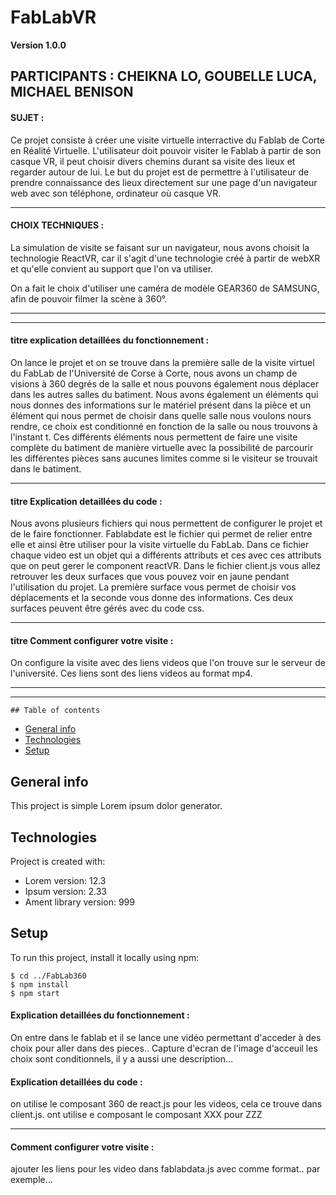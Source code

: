 # FabLabVR

**Version 1.0.0**

##  PARTICIPANTS : CHEIKNA LO, GOUBELLE LUCA, MICHAEL BENISON
#### SUJET : 
  Ce projet consiste à créer une visite virtuelle interractive du Fablab de Corte en Réalité Virtuelle.
  L'utilisateur doit pouvoir visiter le Fablab à partir de son casque VR, il peut choisir divers chemins
  durant sa visite des lieux et regarder autour de lui. Le but du projet est de permettre à l'utilisateur
  de prendre connaissance des lieux directement sur une page d'un navigateur web avec son téléphone, 
  ordinateur où casque VR.
  
---  
  
#### CHOIX TECHNIQUES :
  La simulation de visite se faisant sur un navigateur, nous avons choisit la technologie ReactVR, car
  il s'agit d'une technologie créé à partir de webXR et qu'elle convient au support que l'on va utiliser.
  
  On a fait le choix d'utiliser une caméra de modèle GEAR360 de SAMSUNG, afin de pouvoir filmer la 
  scène à 360°.
  
  
  ---  
  ---  
  
  #### titre explication detaillées du fonctionnement :

On lance le projet et on se trouve dans la première salle de la visite virtuel du 
FabLab de l'Université de Corse à Corte, nous avons un champ de visions à 360
degrés de la salle et nous pouvons également nous déplacer dans les autres salles
du batiment. Nous avons également un éléments qui nous donnes des informations sur 
le matériel présent dans la pièce et un élément qui nous permet de choisir dans quelle
salle nous voulons nours rendre, ce choix est conditionné en fonction de la salle ou nous
trouvons à l'instant t.
Ces différents éléments nous permettent de faire une visite complète du batiment de
manière virtuelle avec la possibilité de parcourir les différentes pièces sans aucunes 
limites comme si le visiteur se trouvait dans le batiment.


--------

#### titre Explication detaillées du code : 

Nous avons plusieurs fichiers qui nous permettent de configurer le projet et de le faire 
fonctionner.
Fablabdate est le fichier qui permet de relier entre elle et ainsi être utiliser pour 
la visite virtuelle du FabLab.
Dans ce fichier chaque video est un objet qui a différents attributs et ces avec ces attributs
que on peut gerer le component reactVR.
Dans le fichier client.js vous allez retrouver les deux surfaces que vous pouvez voir en jaune
pendant l'utilisation du projet.
La première surface vous permet de choisir vos déplacements et la seconde vous donne des informations.
Ces deux surfaces peuvent être gérés avec du code css.



---------

#### titre Comment configurer votre visite : 

On configure la visite avec des liens videos que l'on trouve sur le serveur de l'université.
Ces liens sont des liens videos au format mp4.

  
  
  ---  
  --- 
  

    ## Table of contents
* [General info](#general-info)
* [Technologies](#technologies)
* [Setup](#setup)

## General info
This project is simple Lorem ipsum dolor generator.
	
## Technologies
Project is created with:
* Lorem version: 12.3
* Ipsum version: 2.33
* Ament library version: 999
	
## Setup
To run this project, install it locally using npm:

```
$ cd ../FabLab360
$ npm install
$ npm start
```
    
  
#### Explication detaillées du fonctionnement :

On entre dans le fablab et il se lance une vidéo permettant d'acceder à des choix pour aller dans des pieces..
Capture d'ecran de l'image d'acceuil
les choix sont conditionnels, il y a aussi une description...

#### Explication detaillées du code :

on utilise le composant 360 de react.js pour les videos, cela ce trouve dans client.js. 
ont utilise e composant le composant XXX pour ZZZ

  ---  
  
#### Comment configurer votre visite  :

ajouter les liens pour les video dans fablabdata.js avec comme format.. par exemple...

